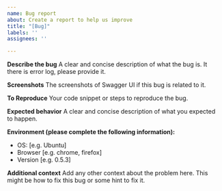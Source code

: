 ```yaml
---
name: Bug report
about: Create a report to help us improve
title: "[Bug]"
labels: ''
assignees: ''

---
```


**Describe the bug**
A clear and concise description of what the bug is. It there is error log, please provide it.

**Screenshots**
The screenshots of Swagger UI if this bug is related to it.

**To Reproduce**
Your code snippet or steps to reproduce the bug.

**Expected behavior**
A clear and concise description of what you expected to happen.

**Environment (please complete the following information):**
 - OS: [e.g. Ubuntu]
 - Browser [e.g. chrome, firefox]
 - Version [e.g. 0.5.3]

**Additional context**
Add any other context about the problem here. This might be how to fix this bug or some hint to fix it.
